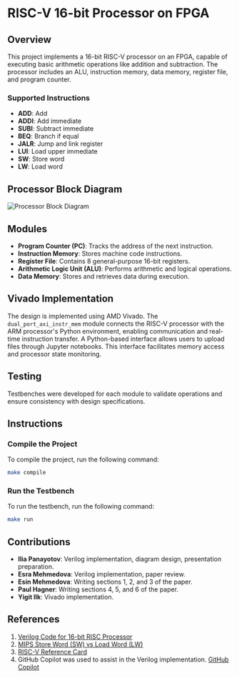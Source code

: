 # RISC-V 16-bit Processor on FPGA

## Overview
This project implements a 16-bit RISC-V processor on an FPGA, capable of executing basic arithmetic operations like addition and subtraction. The processor includes an ALU, instruction memory, data memory, register file, and program counter.

### Supported Instructions
- **ADD**: Add
- **ADDI**: Add immediate
- **SUBI**: Subtract immediate
- **BEQ**: Branch if equal
- **JALR**: Jump and link register
- **LUI**: Load upper immediate
- **SW**: Store word
- **LW**: Load word

## Processor Block Diagram
![Processor Block Diagram](docs/processor_block_diagram.png)

## Modules
- **Program Counter (PC)**: Tracks the address of the next instruction.
- **Instruction Memory**: Stores machine code instructions.
- **Register File**: Contains 8 general-purpose 16-bit registers.
- **Arithmetic Logic Unit (ALU)**: Performs arithmetic and logical operations.
- **Data Memory**: Stores and retrieves data during execution.

## Vivado Implementation
The design is implemented using AMD Vivado. The `dual_port_axi_instr_mem` module connects the RISC-V processor with the ARM processor's Python environment, enabling communication and real-time instruction transfer. A Python-based interface allows users to upload files through Jupyter notebooks. This interface facilitates memory access and processor state monitoring.

## Testing
Testbenches were developed for each module to validate operations and ensure consistency with design specifications.

## Instructions
### Compile the Project
To compile the project, run the following command:
```sh
make compile
```

### Run the Testbench
To run the testbench, run the following command:
```sh
make run
```

## Contributions
- **Ilia Panayotov**: Verilog implementation, diagram design, presentation preparation.
- **Esra Mehmedova**: Verilog implementation, paper review.
- **Esin Mehmedova**: Writing sections 1, 2, and 3 of the paper.
- **Paul Hagner**: Writing sections 4, 5, and 6 of the paper.
- **Yigit Ilk**: Vivado implementation.

## References
1. [Verilog Code for 16-bit RISC Processor](https://www.fpga4student.com/2017/04/verilog-code-for-16-bit-risc-processor.html)
2. [MIPS Store Word (SW) vs Load Word (LW)](https://www.alpharithms.com/mips-store-word-sw-vs-load-word-lw-475521/)
3. [RISC-V Reference Card](https://ic.unicamp.br/~edson/disciplinas/mc404/material-riscv/extra/RISC-V-refcard.pdf)
4. GitHub Copilot was used to assist in the Verilog implementation. [GitHub Copilot](https://github.com/features/copilot)

